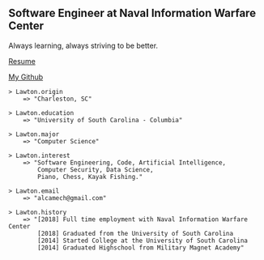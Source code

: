 ## Software Engineer at Naval Information Warfare Center

Always learning, always striving to be better. 

[Resume](https://github.com/LawtonM/LawtonM.github.io/blob/master/lmizell_resume_2021_v1.pdf)

[My Github](https://github.com/Alcamech)

    > Lawton.origin
        => "Charleston, SC"

    > Lawton.education
        => "University of South Carolina - Columbia"

    > Lawton.major
        => "Computer Science"

    > Lawton.interest
        => "Software Engineering, Code, Artificial Intelligence, 
            Computer Security, Data Science,
            Piano, Chess, Kayak Fishing."

    > Lawton.email
        => "alcamech@gmail.com"
        
    > Lawton.history
        => "[2018] Full time employment with Naval Information Warfare Center 
            [2018] Graduated from the University of South Carolina
            [2014] Started College at the University of South Carolina
            [2014] Graduated Highschool from Military Magnet Academy"

